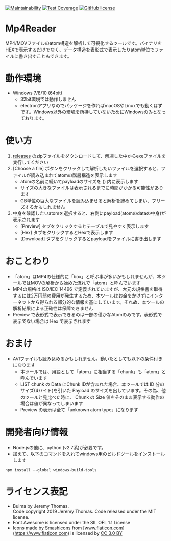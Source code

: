 [![Maintainability](https://api.codeclimate.com/v1/badges/9581a072f848bddb4db3/maintainability)](https://codeclimate.com/github/suzutsuki0220/Mp4Reader/maintainability)
[![Test Coverage](https://api.codeclimate.com/v1/badges/9581a072f848bddb4db3/test_coverage)](https://codeclimate.com/github/suzutsuki0220/Mp4Reader/test_coverage)
[![GitHub license](https://img.shields.io/github/license/suzutsuki0220/jsUtils.svg)](https://github.com/suzutsuki0220/Mp4Reader/blob/master/LICENSE)

# Mp4Reader

MP4/MOVファイルのatom構造を解析して可視化するツールです。バイナリをHEXで表示するだけでなく、データ構造を表形式で表示したりatom単位でファイルに書き出すこともできます。

# 動作環境

* Windows 7/8/10 (64bit)
    * 32bit環境では動作しません
    * electronアプリなのでパッケージを作ればmacOSやLinuxでも動くはずです。Windows以外の環境を所持していないためにWindowsのみとなっております。

# 使い方

1. [releases](https://github.com/suzutsuki0220/Mp4Reader/releases) のzipファイルをダウンロードして、解凍した中からexeファイルを実行してください
2. [Choose a file] ボタンをクリックして解析したいファイルを選択すると、ファイルが読み込まれてatomの階層構造を表示します
    * atomの名前に続いてpayloadのサイズを () 内に表示します
    * サイズの大きなファイルは表示されるまでに時間がかかる可能性があります
    * GB単位の巨大なファイルを読み込ませると解析を諦めてしまい、フリーズするかもしれません
3. 中身を確認したいatomを選択すると、右側にpayload(atomのdataの中身)が表示されます
    * [Preview] タブをクリックするとテーブルで見やすく表示します
    * [Hex] タブをクリックするとHexで表示します
    * [Download] タブをクリックするとpayloadをファイルに書き出します

# おことわり

* 「atom」はMP4の仕様的に「box」と呼ぶ事が多いかもしれませんが、本ツールではMOVの解析から始めた流れで「atom」と呼んでいます
* MP4の規格は ISO/IEC 14496 で定義されていますが、大元の規格書を取得するには2万円弱の費用が発生するため、本ツールはお金をかけずにインターネットから得られる部分的な情報を基にしています。それ故、本ツールの解析結果による正確性は保障できません
* Preview で表形式で表示できるのは一部の僅かなAtomのみです。表形式で表示でない場合は Hex で表示されます

# おまけ

* AVIファイルも読み込めるかもしれません。動いたとしても以下の条件付きになります
    * 本ツールでは、用語として「atom」に相当する「chunk」も「atom」と呼んでいます
    * LIST chunk の Data にChunk IDが含まれた場合、本ツールでは ID 分のサイズ(4バイト)を引いた Payload のサイズを出しています。その為、他のツールと見比べた時に、 Chunk の Size 値をそのまま表示する動作の場合は値が異なってしまいます
    * Preview の表示は全て「unknown atom type」になります

# 開発者向け情報

* Node.jsの他に、python (v2.7系)が必要です。
* 加えて、以下のコマンドを入れてwindows用のビルドツールをインストールします
```
npm install --global windows-build-tools
```

# ライセンス表記

* Bulma by Jeremy Thomas.  
Code copyright 2019 Jeremy Thomas. Code released under the MIT license.
* Font Awesome is licensed under the SIL OFL 1.1 License
* Icons made by [Smashicons](https://www.flaticon.com/authors/smashicons) from [www.flaticon.com](https://www.flaticon.com) is licensed by [CC 3.0 BY](http://creativecommons.org/licenses/by/3.0/)
